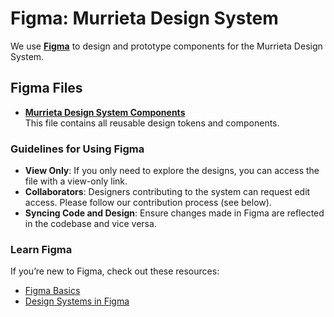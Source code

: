 # Figma: Murrieta Design System  

We use **[Figma](https://figma.com/)** to design and prototype components for the Murrieta Design System.  

## Figma Files  

- **[Murrieta Design System Components](https://www.figma.com/design/hdt7BktTnohqp9Im41Kitw/Murrieta-Design-System?node-id=1-16&t=uy3j90Qj8jGOeeNt-1)**  
  This file contains all reusable design tokens and components.  
<!-- - **[Prototypes and Examples](https://www.figma.com/file/your-prototype-id)**  
  Explore interactive prototypes demonstrating real-world use cases.   -->

### Guidelines for Using Figma  

- **View Only**: If you only need to explore the designs, you can access the file with a view-only link.  
- **Collaborators**: Designers contributing to the system can request edit access. Please follow our contribution process (see below).  
- **Syncing Code and Design**: Ensure changes made in Figma are reflected in the codebase and vice versa.  

### Learn Figma  

If you’re new to Figma, check out these resources:  

- [Figma Basics](https://help.figma.com/hc/en-us/articles/360040328573-Figma-Basics)  
- [Design Systems in Figma](https://help.figma.com/hc/en-us/articles/360041051514-Create-a-design-system-with-Figma)  
